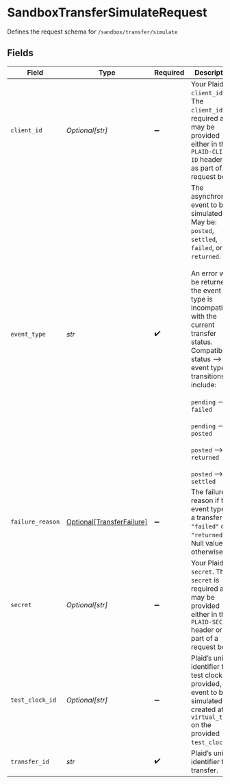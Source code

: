 # SandboxTransferSimulateRequest

Defines the request schema for `/sandbox/transfer/simulate`


## Fields

| Field                                                                                                                                                                                                                                                                                                                                                | Type                                                                                                                                                                                                                                                                                                                                                 | Required                                                                                                                                                                                                                                                                                                                                             | Description                                                                                                                                                                                                                                                                                                                                          |
| ---------------------------------------------------------------------------------------------------------------------------------------------------------------------------------------------------------------------------------------------------------------------------------------------------------------------------------------------------- | ---------------------------------------------------------------------------------------------------------------------------------------------------------------------------------------------------------------------------------------------------------------------------------------------------------------------------------------------------- | ---------------------------------------------------------------------------------------------------------------------------------------------------------------------------------------------------------------------------------------------------------------------------------------------------------------------------------------------------- | ---------------------------------------------------------------------------------------------------------------------------------------------------------------------------------------------------------------------------------------------------------------------------------------------------------------------------------------------------- |
| `client_id`                                                                                                                                                                                                                                                                                                                                          | *Optional[str]*                                                                                                                                                                                                                                                                                                                                      | :heavy_minus_sign:                                                                                                                                                                                                                                                                                                                                   | Your Plaid API `client_id`. The `client_id` is required and may be provided either in the `PLAID-CLIENT-ID` header or as part of a request body.                                                                                                                                                                                                     |
| `event_type`                                                                                                                                                                                                                                                                                                                                         | *str*                                                                                                                                                                                                                                                                                                                                                | :heavy_check_mark:                                                                                                                                                                                                                                                                                                                                   | The asynchronous event to be simulated. May be: `posted`, `settled`, `failed`, or `returned`.<br/><br/>An error will be returned if the event type is incompatible with the current transfer status. Compatible status --> event type transitions include:<br/><br/>`pending` --> `failed`<br/><br/>`pending` --> `posted`<br/><br/>`posted` --> `returned`<br/><br/>`posted` --> `settled`<br/> |
| `failure_reason`                                                                                                                                                                                                                                                                                                                                     | [Optional[TransferFailure]](../../models/shared/transferfailure.md)                                                                                                                                                                                                                                                                                  | :heavy_minus_sign:                                                                                                                                                                                                                                                                                                                                   | The failure reason if the event type for a transfer is `"failed"` or `"returned"`. Null value otherwise.                                                                                                                                                                                                                                             |
| `secret`                                                                                                                                                                                                                                                                                                                                             | *Optional[str]*                                                                                                                                                                                                                                                                                                                                      | :heavy_minus_sign:                                                                                                                                                                                                                                                                                                                                   | Your Plaid API `secret`. The `secret` is required and may be provided either in the `PLAID-SECRET` header or as part of a request body.                                                                                                                                                                                                              |
| `test_clock_id`                                                                                                                                                                                                                                                                                                                                      | *Optional[str]*                                                                                                                                                                                                                                                                                                                                      | :heavy_minus_sign:                                                                                                                                                                                                                                                                                                                                   | Plaid’s unique identifier for a test clock. If provided, the event to be simulated is created at the `virtual_time` on the provided `test_clock`.                                                                                                                                                                                                    |
| `transfer_id`                                                                                                                                                                                                                                                                                                                                        | *str*                                                                                                                                                                                                                                                                                                                                                | :heavy_check_mark:                                                                                                                                                                                                                                                                                                                                   | Plaid’s unique identifier for a transfer.                                                                                                                                                                                                                                                                                                            |